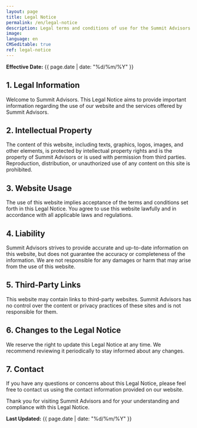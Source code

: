 ```yaml
---
layout: page
title: Legal Notice
permalink: /en/legal-notice
description: Legal terms and conditions of use for the Summit Advisors website and services.
image:
language: en
CMSeditable: true
ref: legal-notice
---
```


**Effective Date:** {{ page.date | date: "%d/%m/%Y" }}

## 1. Legal Information

Welcome to Summit Advisors. This Legal Notice aims to provide important information regarding the use of our website and the services offered by Summit Advisors.

## 2. Intellectual Property

The content of this website, including texts, graphics, logos, images, and other elements, is protected by intellectual property rights and is the property of Summit Advisors or is used with permission from third parties. Reproduction, distribution, or unauthorized use of any content on this site is prohibited.

## 3. Website Usage

The use of this website implies acceptance of the terms and conditions set forth in this Legal Notice. You agree to use this website lawfully and in accordance with all applicable laws and regulations.

## 4. Liability

Summit Advisors strives to provide accurate and up-to-date information on this website, but does not guarantee the accuracy or completeness of the information. We are not responsible for any damages or harm that may arise from the use of this website.

## 5. Third-Party Links

This website may contain links to third-party websites. Summit Advisors has no control over the content or privacy practices of these sites and is not responsible for them.

## 6. Changes to the Legal Notice

We reserve the right to update this Legal Notice at any time. We recommend reviewing it periodically to stay informed about any changes.

## 7. Contact

If you have any questions or concerns about this Legal Notice, please feel free to contact us using the contact information provided on our website.

Thank you for visiting Summit Advisors and for your understanding and compliance with this Legal Notice.

**Last Updated:** {{ page.date | date: "%d/%m/%Y" }}
